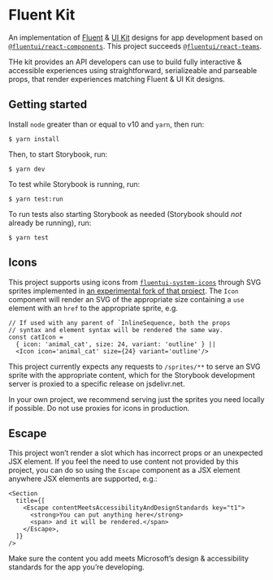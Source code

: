 # Fluent Kit

An implementation of [Fluent][figma-fluent] & [UI Kit][figma-uikit] designs for app development based on [`@fluentui/react-components`][fluentui-v9]. This project succeeds [`@fluentui/react-teams`][react-teams].

THe kit provides an API developers can use to build fully interactive & accessible experiences using straightforward, serializeable and parseable props, that render experiences matching Fluent & UI Kit designs.

## Getting started

Install `node` greater than or equal to v10 and `yarn`, then run:

```shell
$ yarn install
```

Then, to start Storybook, run:

```shell
$ yarn dev
```

To test while Storybook is running, run:

```shell
$ yarn test:run
```

To run tests also starting Storybook as needed (Storybook should _not_ already be running), run:

```shell
$ yarn test
```

## Icons

This project supports using icons from [`fluentui-system-icons`][fluent-icons] through SVG sprites implemented in [an experimental fork of that project](https://github.com/thure/fluentui-system-icons/tree/master/packages/svg-sprites). The `Icon` component will render an SVG of the appropriate size containing a `use` element with an `href` to the appropriate sprite, e.g.

```tsx
// If used with any parent of `InlineSequence, both the props
// syntax and element syntax will be rendered the same way.
const catIcon =
  { icon: 'animal_cat', size: 24, variant: 'outline' } ||
  <Icon icon='animal_cat' size={24} variant='outline'/>
```

This project currently expects any requests to `/sprites/**` to serve an SVG sprite with the appropriate content, which for the Storybook development server is proxied to a specific release on jsdelivr.net.

In your own project, we recommend serving just the sprites you need locally if possible. Do not use proxies for icons in production.

## Escape

This project won’t render a slot which has incorrect props or an unexpected JSX element. If you feel the need to use content not provided by this project, you can do so using the `Escape` component as a JSX element anywhere JSX elements are supported, e.g.:

```tsx
<Section
  title={[
    <Escape contentMeetsAccessibilityAndDesignStandards key="t1">
      <strong>You can put anything here</strong>
      <span> and it will be rendered.</span>
    </Escape>,
  ]}
/>
```

Make sure the content you add meets Microsoft’s design & accessibility standards for the app you’re developing.

[figma-fluent]: https://www.figma.com/community/file/836828295772957889/Microsoft-Fluent-Web
[figma-uikit]: https://www.figma.com/community/file/916836509871353159/Microsoft-Teams-UI-Kit
[fluent-icons]: https://github.com/microsoft/fluentui-system-icons
[fluentui-v9]: https://www.npmjs.com/package/@fluentui/react-components
[react-teams]: https://www.npmjs.com/package/@fluentui/react-teams
